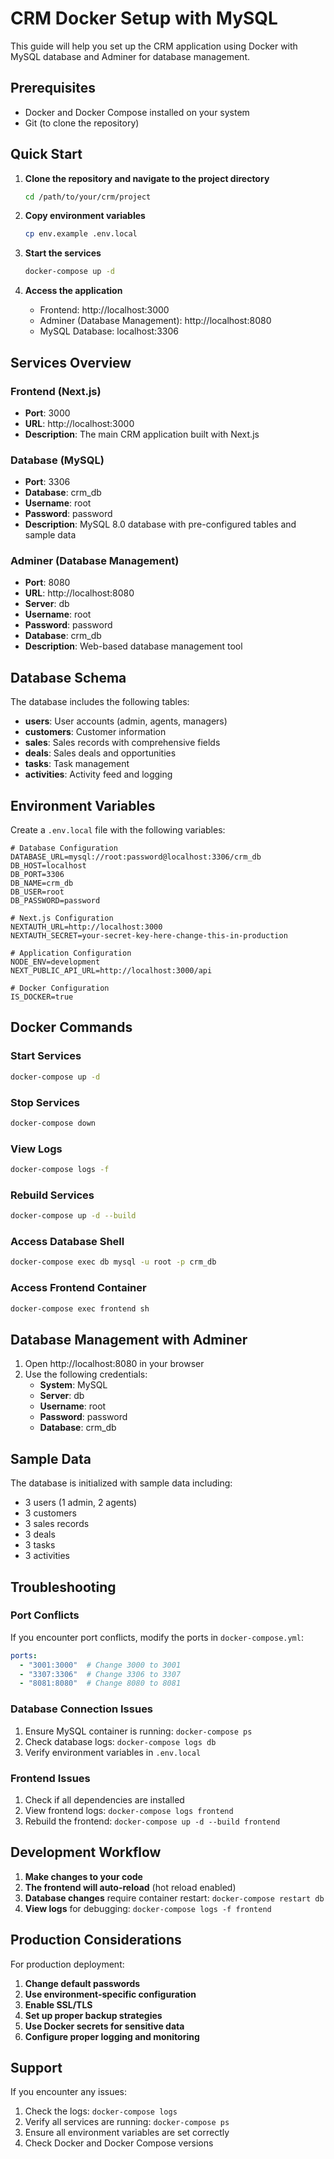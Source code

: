 # CRM Docker Setup with MySQL

This guide will help you set up the CRM application using Docker with MySQL database and Adminer for database management.

## Prerequisites

- Docker and Docker Compose installed on your system
- Git (to clone the repository)

## Quick Start

1. **Clone the repository and navigate to the project directory**
   ```bash
   cd /path/to/your/crm/project
   ```

2. **Copy environment variables**
   ```bash
   cp env.example .env.local
   ```

3. **Start the services**
   ```bash
   docker-compose up -d
   ```

4. **Access the application**
   - Frontend: http://localhost:3000
   - Adminer (Database Management): http://localhost:8080
   - MySQL Database: localhost:3306

## Services Overview

### Frontend (Next.js)
- **Port**: 3000
- **URL**: http://localhost:3000
- **Description**: The main CRM application built with Next.js

### Database (MySQL)
- **Port**: 3306
- **Database**: crm_db
- **Username**: root
- **Password**: password
- **Description**: MySQL 8.0 database with pre-configured tables and sample data

### Adminer (Database Management)
- **Port**: 8080
- **URL**: http://localhost:8080
- **Server**: db
- **Username**: root
- **Password**: password
- **Database**: crm_db
- **Description**: Web-based database management tool

## Database Schema

The database includes the following tables:

- **users**: User accounts (admin, agents, managers)
- **customers**: Customer information
- **sales**: Sales records with comprehensive fields
- **deals**: Sales deals and opportunities
- **tasks**: Task management
- **activities**: Activity feed and logging

## Environment Variables

Create a `.env.local` file with the following variables:

```env
# Database Configuration
DATABASE_URL=mysql://root:password@localhost:3306/crm_db
DB_HOST=localhost
DB_PORT=3306
DB_NAME=crm_db
DB_USER=root
DB_PASSWORD=password

# Next.js Configuration
NEXTAUTH_URL=http://localhost:3000
NEXTAUTH_SECRET=your-secret-key-here-change-this-in-production

# Application Configuration
NODE_ENV=development
NEXT_PUBLIC_API_URL=http://localhost:3000/api

# Docker Configuration
IS_DOCKER=true
```

## Docker Commands

### Start Services
```bash
docker-compose up -d
```

### Stop Services
```bash
docker-compose down
```

### View Logs
```bash
docker-compose logs -f
```

### Rebuild Services
```bash
docker-compose up -d --build
```

### Access Database Shell
```bash
docker-compose exec db mysql -u root -p crm_db
```

### Access Frontend Container
```bash
docker-compose exec frontend sh
```

## Database Management with Adminer

1. Open http://localhost:8080 in your browser
2. Use the following credentials:
   - **System**: MySQL
   - **Server**: db
   - **Username**: root
   - **Password**: password
   - **Database**: crm_db

## Sample Data

The database is initialized with sample data including:
- 3 users (1 admin, 2 agents)
- 3 customers
- 3 sales records
- 3 deals
- 3 tasks
- 3 activities

## Troubleshooting

### Port Conflicts
If you encounter port conflicts, modify the ports in `docker-compose.yml`:
```yaml
ports:
  - "3001:3000"  # Change 3000 to 3001
  - "3307:3306"  # Change 3306 to 3307
  - "8081:8080"  # Change 8080 to 8081
```

### Database Connection Issues
1. Ensure MySQL container is running: `docker-compose ps`
2. Check database logs: `docker-compose logs db`
3. Verify environment variables in `.env.local`

### Frontend Issues
1. Check if all dependencies are installed
2. View frontend logs: `docker-compose logs frontend`
3. Rebuild the frontend: `docker-compose up -d --build frontend`

## Development Workflow

1. **Make changes to your code**
2. **The frontend will auto-reload** (hot reload enabled)
3. **Database changes** require container restart: `docker-compose restart db`
4. **View logs** for debugging: `docker-compose logs -f frontend`

## Production Considerations

For production deployment:

1. **Change default passwords**
2. **Use environment-specific configuration**
3. **Enable SSL/TLS**
4. **Set up proper backup strategies**
5. **Use Docker secrets for sensitive data**
6. **Configure proper logging and monitoring**

## Support

If you encounter any issues:
1. Check the logs: `docker-compose logs`
2. Verify all services are running: `docker-compose ps`
3. Ensure all environment variables are set correctly
4. Check Docker and Docker Compose versions
